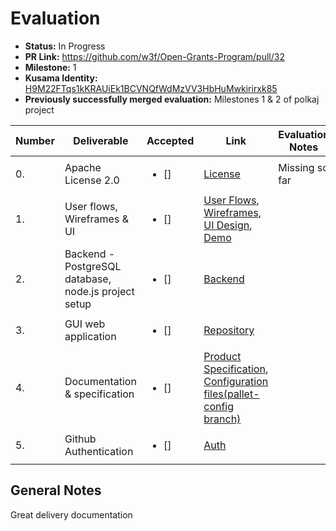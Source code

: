 # Evaluation

* **Status:** In Progress
* **PR Link:** https://github.com/w3f/Open-Grants-Program/pull/32
* **Milestone:** 1
* **Kusama Identity:** [H9M22FTqs1kKRAUiEk1BCVNQfWdMzVV3HbHuMwkirirxk85](https://polkascan.io/pre/kusama/account/H9M22FTqs1kKRAUiEk1BCVNQfWdMzVV3HbHuMwkirirxk85)
* **Previously successfully merged evaluation:** Milestones 1 & 2 of polkaj project

| Number | Deliverable | Accepted | Link | Evaluation Notes |
| ------------- | ------------- | ------------- | ------------- |------------- |
| 0. | Apache License 2.0 | <ul><li>[] </li></ul> |[License](https://github.com/emeraldpay/polkaj/blob/master/LICENSE)| Missing so far |
| 1. | User flows, Wireframes & UI | <ul><li>[] </li></ul> | [User Flows](https://docs.google.com/document/d/1jC1q6a3_7AAgMHOmhaaP5ZA0_iP-k7v9B3kxiDROMdA/edit#),  [Wireframes](https://www.figma.com/file/weHG5n7cV61TkcVgPVFekR/Substrate-StartKit?node-id=2%3A13), [UI Design](https://www.figma.com/file/weHG5n7cV61TkcVgPVFekR/Substrate-StartKit?node-id=247%3A0), [Demo](https://www.figma.com/proto/weHG5n7cV61TkcVgPVFekR/Substrate-StartKit?node-id=270%3A64&viewport=652%2C434%2C0.7690677642822266&scaling=scale-down-width)|  
| 2. | Backend - PostgreSQL database, node.js project setup | <ul><li>[] </li></ul> |[Backend](https://github.com/MVPWorkshop/substrate-startkit-gui-api) |
| 3. | GUI web application | <ul><li>[] </li></ul> |[Repository](https://github.com/MVPWorkshop/substrate-startkit-gui-app) | 
| 4. | Documentation & specification | <ul><li>[] </li></ul> |[Product Specification](https://docs.google.com/document/d/1gZSNviJ1wiWDO7MtCEHFPWFfCxMs2ENefA-HhfQn4zw/edit#), [Configuration files(pallet-config branch)](https://github.com/MVPWorkshop/substrate-startkit-gui-api/tree/feature/pallet-config/src/pallets)| 
| 5. | Github Authentication | <ul><li>[] </li></ul> | [Auth](https://github.com/MVPWorkshop/substrate-startkit-gui-api) |

## General Notes

Great delivery documentation
